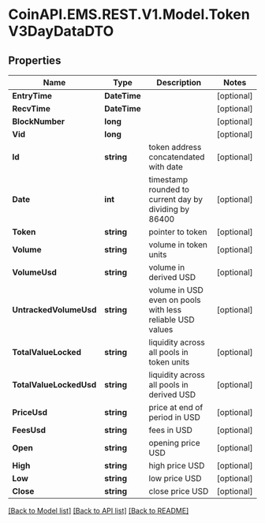 
# CoinAPI.EMS.REST.V1.Model.TokenV3DayDataDTO

## Properties

Name | Type | Description | Notes
------------ | ------------- | ------------- | -------------
**EntryTime** | **DateTime** |  | [optional] 
**RecvTime** | **DateTime** |  | [optional] 
**BlockNumber** | **long** |  | [optional] 
**Vid** | **long** |  | [optional] 
**Id** | **string** | token address concatendated with date | [optional] 
**Date** | **int** | timestamp rounded to current day by dividing by 86400 | [optional] 
**Token** | **string** | pointer to token | [optional] 
**Volume** | **string** | volume in token units | [optional] 
**VolumeUsd** | **string** | volume in derived USD | [optional] 
**UntrackedVolumeUsd** | **string** | volume in USD even on pools with less reliable USD values | [optional] 
**TotalValueLocked** | **string** | liquidity across all pools in token units | [optional] 
**TotalValueLockedUsd** | **string** | liquidity across all pools in derived USD | [optional] 
**PriceUsd** | **string** | price at end of period in USD | [optional] 
**FeesUsd** | **string** | fees in USD | [optional] 
**Open** | **string** | opening price USD | [optional] 
**High** | **string** | high price USD | [optional] 
**Low** | **string** | low price USD | [optional] 
**Close** | **string** | close price USD | [optional] 

[[Back to Model list]](../README.md#documentation-for-models)
[[Back to API list]](../README.md#documentation-for-api-endpoints)
[[Back to README]](../README.md)

